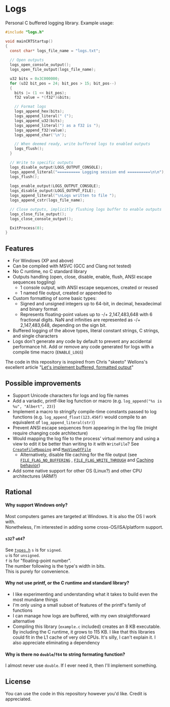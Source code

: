# Logs
Personal C buffered logging library.
Example usage:
```C
#include "logs.h"

void mainCRTStartup()
{
  const char* logs_file_name = "logs.txt";
  
  // Open outputs
  logs_open_console_output();
  logs_open_file_output(logs_file_name);

  u32 bits = 0x3C000000;
  for (u32 bit_pos = 24; bit_pos > 15; bit_pos--)
  {
    bits |= (1 << bit_pos);
    f32 value = *(f32*)&bits;

    // Format logs
    logs_append_hex(bits);
    logs_append_literal(" (");
    logs_append_u32(bits);
    logs_append_literal(") as a f32 is ");
    logs_append_f32(value);
    logs_append_char('\n');

    // When deemed ready, write buffered logs to enabled outputs
    logs_flush();
  }

  // Write to specific outputs
  logs_disable_output(LOGS_OUTPUT_CONSOLE);
  logs_append_literal("========== Logging session end ==========\n\n");
  logs_flush();
  
  logs_enable_output(LOGS_OUTPUT_CONSOLE);
  logs_disable_output(LOGS_OUTPUT_FILE);
  logs_append_literal("\nLogs written to file ");
  logs_append_cstr(logs_file_name);

  // Close outputs, implicitly flushing logs buffer to enable outputs
  logs_close_file_output();
  logs_close_console_output();

  ExitProcess(0);
}
```

## Features
- For Windows (XP and above)
- Can be compiled with MSVC (GCC and Clang not tested)
- No C runtime, no C standard library
- Outputs handling (open, close, disable, enable, flush, ANSI escape sequences toggling)
  - 1 console output, with ANSI escape sequences, created or reused
  - 1 named file output, created or appended to
- Custom formatting of some basic types:
  - Signed and unsigned integers up to 64-bit, in decimal, hexadecimal and binary format
  - Represents floating-point values up to -/+ 2,147,483,648 with 6 fractional digits.
    NaN and infinities are represented as -/+ 2,147,483,648, depending on the sign bit.
- Buffered logging of the above types, literal constant strings, C strings, and single characters
- Logs don't generate any code by default to prevent any accidental performance hit. Add or remove
  any code generated for logs with a compile time macro (`ENABLE_LOGS`)

The code in this repository is inspired from Chris "skeeto" Wellons's excellent article
"[Let's implement buffered, formatted output](https://nullprogram.com/blog/2023/02/13/)"


## Possible improvements
- Support Unicode characters for logs and log file names
- Add a variadic, printf-like log function or macro (e.g. `log_append("%s is %u", "Albert", 23)`)
- Implement a macro to stringify compile-time constants passed to log functions
  (e.g. `log_append_float(123.456f)` would compile to an equivalent of `log_append_literal(str)`)
- Prevent ANSI escape sequences from appearing in the log file (might require changing code architecture)
- Would mapping the log file to the process' virtual memory and using a view to edit it be better
  than writing to it with `WriteFile`? See [`CreateFileMapping`](https://learn.microsoft.com/en-us/windows/win32/api/winbase/nf-winbase-createfilemappinga) and
  [`MapViewOfFile`](https://learn.microsoft.com/en-us/windows/win32/api/memoryapi/nf-memoryapi-mapviewoffile)
  - Alternatively, disable file caching for the file output (see
  [`FILE_FLAG_NO_BUFFERING`](https://learn.microsoft.com/en-us/windows/win32/api/fileapi/nf-fileapi-createfilea#FILE_FLAG_NO_BUFFERING)
  ,
  [`FILE_FLAG_WRITE_THROUGH`](`https://learn.microsoft.com/en-us/windows/win32/api/fileapi/nf-fileapi-createfilea#FILE_FLAG_WRITE_THROUGH`)
  and
  [Caching behavior](https://learn.microsoft.com/en-us/windows/win32/api/fileapi/nf-fileapi-createfilea#caching-behavior))
- Add some native support for other OS (Linux?) and other CPU architectures (ARM?)


## Rational
#### Why support Windows only?
Most computers games are targeted at Windows. It is also the OS I work with.  
Nonetheless, I'm interested in adding some cross-OS/ISA/platform support.

#### `s32`? `u64`?
See [`types.h`](types.h)
`s` is for `signed`.  
`u` is for `unsigned`.  
`f` is for "floating-point number".  
The number following is the type's width in bits.  
This is purely for convenience.

#### Why not use printf, or the C runtime and standard library?
- I like experimenting and understanding what it takes to build even the most mundane things
- I'm only using a small subset of features of the printf's family of functions
- I can manage how logs are buffered, with my own straightforward alternative
- Compiling this library (`example.c` included) creates an 8 KB executable. By including the C
  runtime, it grows to 115 KB. I like that this libraries could fit in the L1 cache of very old
  CPUs. It's silly, I can't explain it. I also appreciate eliminating a dependency

#### Why is there no `double`/`f64` to string formating function?
I almost never use `double`. If I ever need it, then I'll implement something.

## License
You can use the code in this repository however you'd like. Credit is appreciated. 
